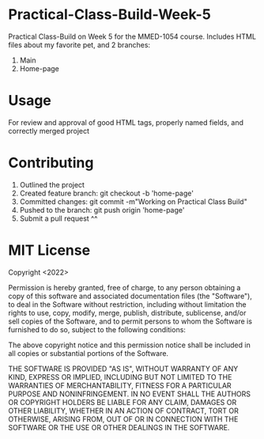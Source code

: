 # Practical-Class-Build-Week-5
Practical Class-Build on Week 5 for the MMED-1054 course. Includes HTML files about my favorite pet, and 2 branches:
1) Main
2) Home-page

# Usage
For review and approval of good HTML tags, properly named fields, and correctly merged project

# Contributing
1) Outlined the project
2) Created feature branch: git checkout -b 'home-page'
3) Committed changes: git commit -m"Working on Practical Class Build"
4) Pushed to the branch: git push origin 'home-page'
5) Submit a pull request ^^

# MIT License
Copyright <2022> <COPYRIGHT Melanie Melara>

Permission is hereby granted, free of charge, to any person obtaining a copy of this software and associated documentation files (the "Software"), to deal in the Software without restriction, including without limitation the rights to use, copy, modify, merge, publish, distribute, sublicense, and/or sell copies of the Software, and to permit persons to whom the Software is furnished to do so, subject to the following conditions:

The above copyright notice and this permission notice shall be included in all copies or substantial portions of the Software.

THE SOFTWARE IS PROVIDED "AS IS", WITHOUT WARRANTY OF ANY KIND, EXPRESS OR IMPLIED, INCLUDING BUT NOT LIMITED TO THE WARRANTIES OF MERCHANTABILITY, FITNESS FOR A PARTICULAR PURPOSE AND NONINFRINGEMENT. IN NO EVENT SHALL THE AUTHORS OR COPYRIGHT HOLDERS BE LIABLE FOR ANY CLAIM, DAMAGES OR OTHER LIABILITY, WHETHER IN AN ACTION OF CONTRACT, TORT OR OTHERWISE, ARISING FROM, OUT OF OR IN CONNECTION WITH THE SOFTWARE OR THE USE OR OTHER DEALINGS IN THE SOFTWARE.

